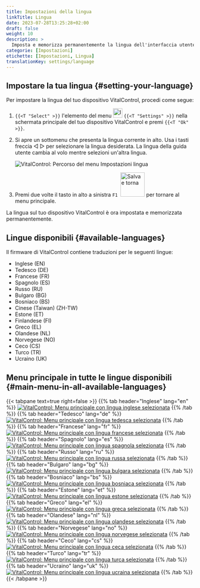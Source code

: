 ```yaml
---
title: Impostazioni della lingua
linkTitle: Lingua
date: 2023-07-28T13:25:28+02:00
draft: false
weight: 10
description: >
  Imposta e memorizza permanentemente la lingua dell'interfaccia utente sul tuo dispositivo VitalControl.
categorie: [Impostazioni]
etichette: [Impostazioni, Lingua]
translationKey: settings/language
---
```

## Impostare la tua lingua {#setting-your-language}

Per impostare la lingua del tuo dispositivo VitalControl, procedi come segue:

1. `{{<T "Select" >}}` l'elemento del menu <img src="/icons/gear.svg" width="25" align="bottom" alt="Impostazioni" /> `{{<T "Settings" >}}` nella schermata principale del tuo dispositivo VitalControl e premi `{{<T "Ok" >}}`.

1. Si apre un sottomenu che presenta la lingua corrente in alto. Usa i tasti freccia ◁ ▷ per selezionare la lingua desiderata. La lingua della guida utente cambia al volo mentre selezioni un'altra lingua.

   ![VitalControl: Percorso del menu Impostazioni lingua](../images/select-lang.png "Impostare la tua lingua")

1. Premi due volte il tasto in alto a sinistra `F1` &nbsp;<img src="/icons/footer/save_exit.svg" width="65" align="bottom" alt="Salva e torna" /> per tornare al menu principale.

La lingua sul tuo dispositivo VitalControl è ora impostata e memorizzata permanentemente.

## Lingue disponibili {#available-languages}

Il firmware di VitalControl contiene traduzioni per le seguenti lingue:

- Inglese (EN)
- Tedesco (DE)
- Francese (FR)
- Spagnolo (ES)
- Russo (RU)
- Bulgaro (BG)
- Bosniaco (BS)
- Cinese (Taiwan) (ZH-TW)
- Estone (ET)
- Finlandese (FI)
- Greco (EL)
- Olandese (NL)
- Norvegese (NO)
- Ceco (CS)
- Turco (TR)
- Ucraino (UK)

## Menu principale in tutte le lingue disponibili {#main-menu-in-all-available-languages}

{{< tabpane text=true right=false >}}
  {{% tab header="Inglese" lang="en" %}}
[![VitalControl: Menu principale con lingua inglese selezionata](/images/homescreen/english.png "Menu principale Inglese")](/en/demo/ "Demo app VitalControl (EN)")
  {{% /tab %}}
  {{% tab header="Tedesco" lang="de" %}}
[![VitalControl: Menu principale con lingua tedesca selezionata](/images/homescreen/german.png "Menu principale Tedesco")](/demo/ "Demo app VitalControl (DE)")
  {{% /tab %}}
  {{% tab header="Francese" lang="fr" %}}
[![VitalControl: Menu principale con lingua francese selezionata](/images/homescreen/french.png "Menu principale Francese")](/fr/demo/ "Demo app VitalControl (FR)")
  {{% /tab %}}
  {{% tab header="Spagnolo" lang="es" %}}
[![VitalControl: Menu principale con lingua spagnola selezionata](/images/homescreen/spanish.png "Menu principale Spagnolo")](/es/demo/ "Demo app VitalControl (ES)")
  {{% /tab %}}
  {{% tab header="Russo" lang="ru" %}}
[![VitalControl: Menu principale con lingua russa selezionata](/images/homescreen/russian.png "Menu principale Russo")](/ru/demo/ "Demo app VitalControl (RU)")
  {{% /tab %}}
  {{% tab header="Bulgaro" lang="bg" %}}
[![VitalControl: Menu principale con lingua bulgara selezionata](/images/homescreen/bulgarian.png "Menu principale Bulgaro")](/bg/demo/ "Demo app VitalControl (BG)")
  {{% /tab %}}
  {{% tab header="Bosniaco" lang="bs" %}}
[![VitalControl: Menu principale con lingua bosniaca selezionata](/images/homescreen/bosnian.png "Menu principale Bosniaco")](/bs/demo/ "Demo app VitalControl (BS)")
  {{% /tab %}}
  {{% tab header="Estone" lang="et" %}}
[![VitalControl: Menu principale con lingua estone selezionata](/images/homescreen/estonian.png "Menu principale Estone")](/et/demo/ "Demo app VitalControl (ET)")
  {{% /tab %}}
  {{% tab header="Greco" lang="el" %}}
[![VitalControl: Menu principale con lingua greca selezionata](/images/homescreen/greek.png "Menu principale Greco")](/el/demo/ "Demo app VitalControl (EL)")
  {{% /tab %}}
  {{% tab header="Olandese" lang="nl" %}}
[![VitalControl: Menu principale con lingua olandese selezionata](/images/homescreen/dutch.png "Menu principale Olandese")](/nl/demo/ "Demo app VitalControl (NL)")
  {{% /tab %}}
  {{% tab header="Norvegese" lang="no" %}}
[![VitalControl: Menu principale con lingua norvegese selezionata](/images/homescreen/norwegian.png "Menu principale Norvegese")](/no/demo/ "Demo app VitalControl (NO)")
  {{% /tab %}}
  {{% tab header="Ceco" lang="cs" %}}
[![VitalControl: Menu principale con lingua ceca selezionata](/images/homescreen/czech.png "Menu principale Ceco")](/cs/demo/ "Demo app VitalControl (CS)")
  {{% /tab %}}
  {{% tab header="Turco" lang="tr" %}}
[![VitalControl: Menu principale con lingua turca selezionata](/images/homescreen/turkish.png "Menu principale Turco")](/tr/demo/ "Demo app VitalControl (TR)")
  {{% /tab %}}
  {{% tab header="Ucraino" lang="uk" %}}
[![VitalControl: Menu principale con lingua ucraina selezionata](/images/homescreen/ukrainian.png "Menu principale Ucraino")](/uk/demo/ "Demo app VitalControl (UK)")
  {{% /tab %}}
{{< /tabpane >}}


